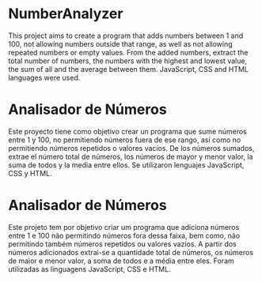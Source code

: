 # NumberAnalyzer
This project aims to create a program that adds numbers between 1 and 100, not allowing numbers outside that range, as well as not allowing repeated numbers or empty values.
From the added numbers, extract the total number of numbers, the numbers with the highest and lowest value, the sum of all and the average between them. JavaScript, CSS and HTML languages were used.

# Analisador de Números
Este proyecto tiene como objetivo crear un programa que sume números entre 1 y 100, no permitiendo números fuera de ese rango, así como no permitiendo números repetidos o valores vacíos.
De los números sumados, extrae el número total de números, los números de mayor y menor valor, la suma de todos y la media entre ellos. Se utilizaron lenguajes JavaScript, CSS y HTML.

# Analisador de Números
Este projeto tem por objetivo criar um programa que adiciona números entre 1 e 100 não permitindo números fora dessa faixa, bem como, não permitindo também números repetidos ou valores vazios.
A partir dos números adicionados extrai-se a quantidade total de números, os números de maior e menor valor, a soma de todos e a média entre eles. Foram utilizadas as linguagens JavaScript, CSS e HTML.
